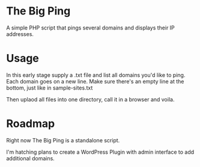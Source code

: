 The Big Ping
============

A simple PHP script that pings several domains and displays their IP addresses.


Usage
=====

In this early stage supply a .txt file and list all domains you'd like to ping. Each domain goes on a new line. Make sure there's an empty line at the bottom, just like in sample-sites.txt

Then uplaod all files into one directory, call it in a browser and voila.


Roadmap
=======

Right now The Big Ping is a standalone script. 

I'm hatching plans to create a WordPress Plugin with admin interface to add additional domains.
